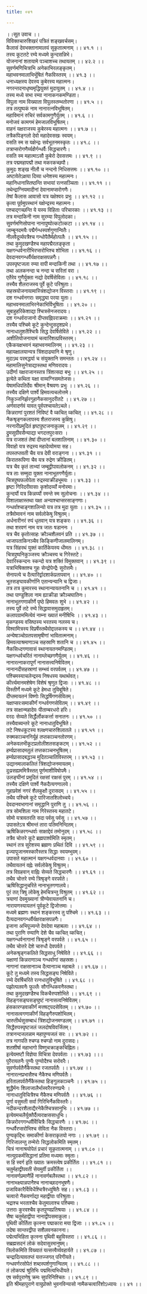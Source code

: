 ```yaml
---
title: ०४१

---
```

।।सूत उवाच ।।  
विविक्तचारुशिखरं पत्रितं शङ्खवर्चसम्।  
कैलासं देवभक्तानामालयं सुकृतात्मनाम् ।। ४१.१ ।।  
तस्य कूटतटे रम्ये मध्यमे कुन्दसन्निभे।  
योजनानां शतायामे पञ्चाशच्च तथायतम् ।। ४२.२ ।।  
सुवर्णमणिचित्राभि अनेकाभिरलङ्कृतम्।  
महाभवनमालाभिर्भूषितं नैकविस्तरम् ।। ४१.३ ।।  
धनाध्यक्षस्य देवस्य कुबेरस्य महात्मनः।  
नगरन्तदनाधृष्यमृद्धियुक्तं मुदायुतम् ।। ४१.४ ।।  
तस्य मध्ये सभा रम्या नानाकनकमण्डिता।  
विपुला नाम विख्याता विपुलस्तम्भतोरणा ।। ४१.५ ।।  
तत्र तत्पुष्पकं नाम नानारत्नविभूषितम्।  
महाविमानं रुचिरं सर्वकामगुणैर्युतम् ।। ४१.६ ।।  
मनोजवं कामगमं हेमजालविभूषितम्।  
वाहनं यक्षराजस्य कुबेरस्य महात्मनः ।। ४१.७ ।।  
तत्रैकपिङ्गलो देवो महादेवसखः स्वयम्।  
वसति स्म स यक्षेन्द्रः सर्वभूतनमस्कृतः ।। ४१.८ ।।  
तत्राप्सरोगणैर्य्यक्षैर्गन्धर्वैः सिद्धचारणैः।  
वसति स्म महात्माऽसौ कुबेरो देवसत्तमः ।। ४१.९ ।।  
तत्र पद्ममहापद्मौ तथा मकरकच्छपौ।  
कुमुदः शङ्ख नीलौ च नन्दनो निधिसत्तमः ।। ४१.१० ।।  
अष्टावेतेऽक्षया दिव्या धनेशस्य महात्मनः।  
महानिधानास्तिष्ठन्ति सभायां रत्नसञ्चिताः ।। ४१.११ ।।  
तथेन्द्राग्नियमादीनां देवानामप्सरोगणैः।  
तेषां कैलास आवासो यत्र यक्षेश्वरः प्रभुः ।। ४१.१२ ।।  
कृत्वा पूर्वमुपस्थानं यक्षेन्द्रस्य महात्मनः।  
पश्चाद्गच्छन्ति ये यस्य विहिताः परिचारकाः ।। ४१.१३ ।।  
तत्र मन्दाकिनी नाम सुरम्या विपुलोदका।  
सुवर्णमणिसोपाना नानापुष्पोत्कटोत्कटा ।। ४१.१४ ।।  
जाम्बूनदमयैः पद्मैर्गन्धस्पर्शगुणान्वितैः।  
नीलवैदूर्य्यपत्रैश्च गन्धोपैतैर्महोत्पलैः ।। ४१.१५ ।।  
तथा कुमुदखण्डैश्च महापद्मैरलङ्कृता ।  
यक्षगन्धर्वनारीभिरप्सरोभिश्च शोभिता ।। ४१.१६ ।।  
देवदानवगन्धर्वैर्यक्षराक्षसपन्नगैः।  
उपस्पृष्टजला रम्या वापी मन्दाकिनी तथा ।। ४१.१७ ।।  
तथा अलकनन्दा च नन्दा च सरितां वरा ।  
एतैरेव गुणैर्युक्ता नद्यो देवर्षिसेविताः ।। ४१.१८ ।।  
तस्यैव शैलराजस्य पूर्वे कूटे परिश्रुताः।  
सहस्रयोजनायामास्त्रिंशद्योजन विस्तराः ।। ४१.१९ ।।  
दश गन्धर्वनगराः समृद्ध्या परया युताः।  
महाभवनमालाभिरनेकाभिर्विभूषिताः ।। ४१.२० ।।  
सुबाहुहरिकेशाद्या श्चित्रसेनजरादयः।  
दश गन्धर्वराजानो दीप्तवह्निपराक्रमाः ।। ४१.२१ ।।  
तस्यैव पश्चिमे कूटे कुन्देन्दुसदृशप्रभे।  
नानाधातुशतैश्चित्रैः सिद्ध देवर्षिसेविते ।। ४१.२२ ।।  
अशीतियोजनायामं चत्वारिंशत्प्रविस्तरम्।  
एकैकयक्षभवनं महाभवनमालिनम् ।। ४१.२३ ।।  
महायक्षालयान्यत्र त्रिंशदाढ्यानि मे श्रृणु।  
मुदाऽथ परमद्धर्या च संयुक्तानि समन्ततः ।। ४१.२४ ।।  
महामालिसुनेत्राद्यास्तथा मणिवरादयः।  
उदीर्णा यक्षराजानस्तत्र त्रिंशत्सदा बभुः ।। ४१.२५ ।।  
इत्येते कथिता यक्षा वाय्वग्निसमतेजसः।  
येषामधिपतिर्देवः श्रीमान् वैश्रवणः प्रभुः ।। ४१.२६ ।।  
तस्यैव दक्षिणे पार्श्वे हिमवत्यचलोत्तमे।  
निकुञ्जनिर्झरगुहानैकसानुदरीतटे ।। ४१.२७ ।।  
अर्णवादर्णवं यावत् पूर्वपश्चायतेऽचले।  
किन्नराणां पुरशतं निविष्टं वै व्कचित् व्कचित् ।। ४१.२८ ।।  
नैकश्रृङ्गकलापस्य शैलराजस्य कुक्षिषु।  
नरनारीप्रमुदितं हृष्टपुष्टजनाकुलम् ।। ४१.२९ ।।  
द्रुमसुग्रीवसैन्याद्या भगदत्तपुरःसराः ।  
यत्र राजशतं तेषां दीप्तानां बलशालिनाम् ।। ४१.३० ।।  
विवाहो यत्र रुद्रस्य महादेव्योमया सह।  
तपस्तप्तवती चैव यत्र देवी वराङ्गना ।। ४१.३१ ।।  
किरातरूपिणा चैव यत्र रुद्रेण क्रीडितम्।  
यत्र चैव कृतं ताभ्यां जम्बूद्वीपावलोकनम् ।। ४१.३२ ।।  
यत्र ताः सम्मुदा युक्ता नानाभूतगणैर्युताः।  
चित्रपुष्पफलोपेता रुद्रस्याक्रीडभूमयः ।। ४१.३३ ।।  
हृष्टा गिरिदरीवासाः कृशोदर्य्यो मनोरमाः।  
कुन्दर्यो यत्र किन्नर्य्यो रमन्ते स्म सुलोचनाः ।। ४१.३४ ।।  
विशालाक्षास्तथा यक्षा अन्याश्चाप्सरसाङ्गणाः।  
गन्धर्वाश्चाङ्गशालिन्यो यत्र तत्र मुदा युताः ।। ४१.३५ ।।  
तत्रैवोमावनं नाम सर्वलोकेषु विश्रुतम्।  
अर्धनारीनरं रुपं धृतवान् यत्र शङ्करः ।। ४१.३६ ।।  
तथा शरवणं नाम यत्र जातः षडाननः ।  
यत्र चैव कृतोत्साहः क्रौञ्चशैलवनं प्रति ।। ४१.३७ ।।  
ध्वजापताकिनञ्चैव किङ्किणीजालमालिनम्।  
यत्र सिंहरथं युक्तं कार्तिकेयस्य धीमतः ।। ४१.३८ ।।  
चित्रपुष्पनिकुञ्जस्य क्रौञ्चस्य च गिरेस्तटे।  
देवारिस्कन्दनः स्कन्दो यत्र शक्तिं विमुक्तवान् ।। ४१.३९ ।।  
यत्राभिषिक्तश्च गुहः सेन्द्रोपेन्द्रैः सुरोत्तमैः।  
सेनापत्ये च दैत्यारिर्द्वादशार्कप्रतापवान् ।। ४१.४० ।।  
भूतसङ्घावकीर्णानि एतान्यन्यानि च द्विजाः।  
तत्र तत्र कुमारस्य स्थानान्यायतनानि च ।। ४१.४१ ।।  
तथा पाण्डुशिला नाम ह्याक्रीडा क्रौञ्चघातिनः।  
नानाभूतगणाकीर्णे पृष्ठे हिमवतः शुभे ।। ४१.४२ ।।  
तस्य पूर्वे तटे रम्ये सिद्धावासमुदाहृतम्।  
कलापग्राममित्येवं नाम्ना ख्यातं मनीषिभिः ।। ४१.४३ ।।  
मृकण्डस्य वसिष्ठस्य भरतस्य नलस्य च।  
विश्वामित्रस्य विप्रर्षेस्तथैवोद्दालकस्य च ।। ४१.४४ ।।  
अन्येषाञ्चोग्रतपसामृषीणां भावितात्मनाम्।  
हिमवत्याश्रमाणाञ्च सहस्राणि शतानि च ।। ४१.४५ ।।  
नैकसिध्दगणावासं स्थानायतनमण्डितम्।  
यक्षगन्धर्वचरितं नानाम्लेच्छगणैर्युतम् ।। ४१.४६ ।।  
नानारत्नाकरापूर्णं नानासत्त्वनिषेवितम्।  
नानानदीसहस्राणां सम्भवं वरपर्वतम् ।। ४१.४७ ।।  
पश्चिमस्याचलेन्द्रस्य निषधस्य यथार्थवत्।  
कीर्त्त्यमानमशेषेण विशेषं श्रृणुत द्विजाः ।। ४१.४८ ।।  
विस्तीर्णे मध्यमे कूटे हेमधा तुविबूषिते।  
दीप्तमायतनं विष्णोः सिद्धर्षिगणसेवितम्।  
यक्षाप्सरःसमाकीर्णं गन्धर्वगणसेवितम् ।। ४१.४९ ।।  
तत्र साक्षान्महादेवः पीताम्बरधरो हरिः।  
वरदः सेव्यते सिर्द्धैर्लोककर्त्ता सनातनः ।। ४१.५० ।।  
तस्यैवाब्यन्तरे कूटे नानाधातुविभूषिते।  
तटे निषधकूटस्य श्लक्ष्णचारुशिलातले ।। ४१.५१ ।।  
रुक्मकाञ्चननिर्यूहं तप्तकाञ्चनतोरणम्।  
अनेकवलभीकूटप्रलोलीशतसङ्कटम् ।। ४१.५२ ।।  
हर्म्यप्रासादमतुलं तप्तकाञ्चनभूषितम्।  
हर्म्यप्रासादबद्धञ्च मुदितञ्चातिविस्तरम् ।। ४१.५३ ।।  
उद्यानमालाकलितं त्रिंशद्योजनमायतम्।  
दुःप्रसह्यममित्रैस्तत् पूर्णमाशीविषोपमैः।  
उलङ्घीनां प्रमुदितं रक्षसां राक्षसं पुरम् ।। ४१.५४ ।।  
तस्यैव दक्षिणे पार्श्वे नैकदैत्यगणालये।  
गुहाप्रवेशं नगरं शैलकुक्षौ दुरासदम् ।। ४१.५५ ।।  
तथैव पश्चिमे कूटे पारिजातशिलोच्चये।  
देवदानवभागानां समृद्धानि पुराणि तु ।। ४१.५६ ।।  
तत्र सोमशिला नाम गिरेस्तस्य महातटे।  
सोमो यत्रावतरति सदा पर्वसु पर्वसु ।। ४१.५७ ।।  
उपासतेऽत्र श्रीमन्तं तारा पतिमनिन्दितम्।  
ऋषिकिन्नरगन्धर्वाः साक्षाद्देवं तमोनुदम् ।। ४१.५८ ।।  
तत्रैव चोत्तरे कूटे ब्रह्मपार्श्वमिति स्मृतम्।  
स्थानं तत्र सुरेशस्य ब्रह्मणः प्रथितं दिवि ।। ४१.५९ ।।  
इज्यापूजानमस्कारैस्तत्र सिद्धाः स्वयम्भुवम्।  
उपासते महात्मानं यक्षगन्धर्वदानवाः ।। ४१.६० ।।  
तथैवायतनं वह्नेः सर्वलोकेषु विश्रुतम्।  
तत्र विग्रहवान् वाह्निः सेव्यते सिद्धचारणैः ।। ४१.६१ ।।  
तथैव चोत्तरे रम्ये त्रिश्रृङ्गे वरपर्वते।  
ऋषिसिद्धानुचरिते नानाभूतगणालये।  
पुरं तत् त्रिषु लोकेषु हेमचित्रन्तु विश्रुतम् ।। ४१.६२ ।।  
त्रयाणां देवमुख्यानां त्रीण्येवायतनानि च।  
नारायणस्यायतनं पूर्वकूटे द्विजोत्तमाः ।  
मध्यमे ब्रह्मणः स्थानं शङ्करस्य तु पश्चिमे ।। ४१.६३ ।।  
दैत्यदानवगन्धर्वैर्यक्षराक्षसपन्नगैः।  
इजाना अभिपूज्यन्ते देवदेवा महाबलाः ।। ४१.६४ ।।  
तथा पुराणि रम्याणि देशे चैव व्कचित् व्कचित्।  
यक्षगन्धर्वनागानां त्रिश्रृङ्गे वरपर्वते ।। ४१.६५ ।।  
तथैव चोत्तरे देशे चारुधौ देवपर्वते।  
अनेकश्रृङ्गकलिते सिद्धसाधु निषेविते ।। ४१.६६ ।।  
यक्षाणां किन्नराणाञ्च गन्धर्वाणां सहस्रशः।  
नागानां राक्षसानाञ्च दैत्यानाञ्च महाबले ।। ४१.६७ ।।  
कूटे तु मध्यमे तस्य सिद्धसङ्घ निषेविते।  
रम्ये देवर्षिचरिते रत्नधातुविभूषिते ।। ४१.६८ ।।  
पझोत्पलवनैः फुल्लैः सौगन्धिकवनैस्तथा।  
तथा कुमुदखण्डैश्च विकचैरुपशोभिते ।। ४१.६९ ।।  
विहङ्गसङ्घसङ्घुष्टं नानासत्वनिषेवितम्।  
हंसकारण्डवाकीर्णं मत्तषट्‌पदसेवितम् ।। ४१.७० ।।  
नानासत्वगणाकीर्णं विहङ्गैरुपशोभितम्।  
चारुतीर्थसुसम्बाधं त्रिंशद्योजनमण्डलम् ।। ४१.७१ ।।  
सिद्धैरुपस्पृष्टजलं जलदोषविवर्जितम्।  
तत्रानन्दजलन्नाम महापुण्यजलं सरः ।। ४१.७२ ।।  
तत्र नागपति श्चण्ड श्चण्डो नाम दुरासदः।  
शतशीर्षा महाभागो विष्णुचक्राङ्कचिह्नितः।  
इत्येवमष्टौ विज्ञेया विचित्रा देवपर्वताः ।। ४१.७३ ।।।  
पुरैरायतनैः पुण्यैः पुण्योदैश्च सरोवरैः।  
सुवर्णपर्वतैर्नैकैस्तथा रजतपर्वतैः ।। ४१.७४ ।।  
नानारत्नप्रभासैश्च नैकैश्च मणिपर्वतैः।  
हरितालपर्वतैर्नैकैस्तथा हिङ्गुलकाञ्चनैः ।। ४१.७५ ।।  
शुद्धैर्मनः शिलाजालैर्भास्वरैररुणप्रभैः ।  
नानाधातुविचित्रैश्च नैकैश्च मणिपर्वतैः ।। ४१.७६ ।।  
पूर्णा वसुमती सर्वा गिरिभिर्नैकविस्तरैः।  
नदीकन्दरशैलाद्यैरनेकैश्चित्रसानुभिः ।। ४१.७७ ।।  
इत्येवमचलैर्युक्तैर्दैत्यराक्षससाधुभिः।  
किन्नरोरगगन्धर्वैर्विचित्रैः सिद्धचारणैः ।। ४१.७८ ।।  
गन्धर्वैरप्सरोभिश्च सेविता नैक विस्तराः।  
पुण्यकृद्भिः समाकीर्णा केसराकृतयो नगाः ।। ४१.७९ ।।  
गिरिजालन्तु तन्मेरोः सिद्धलोकमिति स्मृतम्।  
चित्रं नानाश्रयोपेतं प्रचारं सुकृतात्मनाम् ।। ४१.८० ।।  
नात्युग्रकर्मसिद्धानां प्रतिमा मध्यमाः स्मृताः।  
स हि स्वर्ग इति ख्यातः क्रमस्त्वेष प्रकीर्तितः ।। ४१.८१ ।।  
चतुर्महाद्वीपवती सेयमुर्वी प्रकीर्तिता ।।  
नानावर्णप्रमाणैर्हि नानावर्णबलैस्तथा ।। ४१.८२ ।।  
नानाभक्ष्यान्नपानैश्च नानाच्छादनभूषणैः।  
प्रजाविकारैर्विविधैश्चित्रैरध्युषितैः सह।। ४१.८३ ।।  
चत्वारो नैकवर्णाद्या महाद्वीपाः परिश्रुताः।  
भद्राश्च भरताश्चैव केतुमालाश्च पश्चिमाः।  
उत्तराः कुरवश्चैव कृतपुण्यप्रतिश्रयाः ।। ४१.८४ ।।  
सैषा चतुर्महाद्वीपा नानाद्वीपसमाकुला।  
पृथिवी कीर्तिता कृत्स्ना पद्माकारा मया द्विजाः ।। ४१.८५ ।।  
तदेषा सान्तरद्वीपा सशैलवनकानना।  
पद्मेत्यभिहिता कृत्स्ना पृथिवी बहुविस्तरा ।। ४१.८६ ।।  
सब्रह्मसदनं लोकं सदेवासुरमानुषम्।  
त्रिलोकमिति विख्यातं यत्सत्त्वैर्व्यवहार्यते ।। ४१.८७ ।।  
चन्द्रादित्यावतप्तं यत्तज्जगत् परिगीयते।  
गन्धवर्णरसोपेतं शब्दस्पर्शगुणान्वितम् ।। ४१.८८ ।।  
तं लोकपद्मं श्रुतिभिः पद्ममित्यभिधीयते।  
एष सर्वपुराणेषु क्रमः सुपरिनिश्चितः ।। ४१.८९ ।।  
इति श्रीमहापुराणे वायुप्रोक्ते भुवनविन्यासो नामैकचत्वारिंशोऽध्यायः ।। ४१ ।।
